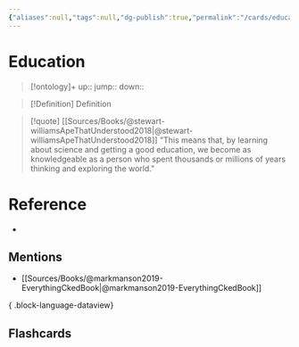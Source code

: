 ```yaml
---
{"aliases":null,"tags":null,"dg-publish":true,"permalink":"/cards/education/","dgPassFrontmatter":true}
---
```


# Education

> [!ontology]+
> up:: 
> jump:: 
> down:: 

> [!Definition] Definition
> 

> [!quote] [[Sources/Books/@stewart-williamsApeThatUnderstood2018\|@stewart-williamsApeThatUnderstood2018]]
> "This means that, by learning about science and getting a good education, we become as knowledgeable as a person who spent thousands or millions of years thinking and exploring the world."

# Reference
- 

## Mentions
- [[Sources/Books/@markmanson2019-EverythingCkedBook\|@markmanson2019-EverythingCkedBook]]

{ .block-language-dataview}

## Flashcards
